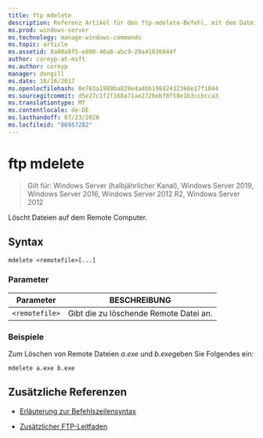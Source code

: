 ```yaml
---
title: ftp mdelete
description: Referenz Artikel für den ftp-mdelete-Befehl, mit dem Dateien auf dem Remote Computer gelöscht werden.
ms.prod: windows-server
ms.technology: manage-windows-commands
ms.topic: article
ms.assetid: 8a80a8f5-e880-40a8-abc9-29a41836844f
author: coreyp-at-msft
ms.author: coreyp
manager: dongill
ms.date: 10/16/2017
ms.openlocfilehash: 0e763a1989ba820e4a4bb19842432368e17f1044
ms.sourcegitcommit: d5e27c1f2f168a71ae272bebf8f50e1b3ccbcca3
ms.translationtype: MT
ms.contentlocale: de-DE
ms.lasthandoff: 07/23/2020
ms.locfileid: "86957282"
---
```

# <a name="ftp-mdelete"></a>ftp mdelete

> Gilt für: Windows Server (halbjährlicher Kanal), Windows Server 2019, Windows Server 2016, Windows Server 2012 R2, Windows Server 2012

Löscht Dateien auf dem Remote Computer.

## <a name="syntax"></a>Syntax
```
mdelete <remotefile>[...]
```

### <a name="parameters"></a>Parameter

| Parameter | BESCHREIBUNG |
| --------- | ----------- |
| `<remotefile>` | Gibt die zu löschende Remote Datei an. |

### <a name="examples"></a>Beispiele

Zum Löschen von Remote Dateien *a.exe* und *b.exe*geben Sie Folgendes ein:

```
mdelete a.exe b.exe
```

## <a name="additional-references"></a>Zusätzliche Referenzen

- [Erläuterung zur Befehlszeilensyntax](command-line-syntax-key.md)

- [Zusätzlicher FTP-Leitfaden](/previous-versions/orphan-topics/ws.10/cc756013(v=ws.10))
